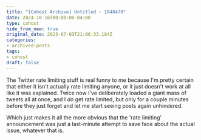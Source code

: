 ```yaml
---
title: "[Cohost Archive] Untitled - 1848470"
date: 2024-10-16T00:00:00-04:00
type: cohost
hide_from_new: true
original_date: 2023-07-03T21:06:33.184Z
categories:
- archived-posts
tags:
- cohost
draft: false
---
```


The Twitter rate limiting stuff is real funny to me because I'm pretty certain that either it isn't actually rate limiting anyone, or it just doesn't work at all like it was explained. Twice now I've deliberately loaded a giant mass of tweets all at once, and I *do* get rate limited, but only for a couple minutes before they just forget and let me start seeing posts again unhindered.

Which just makes it all the more obvious that the 'rate limiting' announcement was just a last-minute attempt to save face about the actual issue, whatever that is.